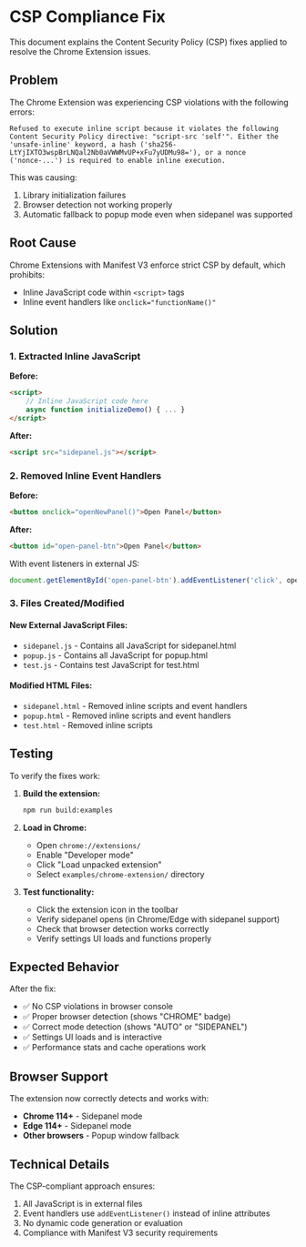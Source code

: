 # CSP Compliance Fix

This document explains the Content Security Policy (CSP) fixes applied to resolve the Chrome Extension issues.

## Problem

The Chrome Extension was experiencing CSP violations with the following errors:

```
Refused to execute inline script because it violates the following Content Security Policy directive: "script-src 'self'". Either the 'unsafe-inline' keyword, a hash ('sha256-LtYjIXTO3wspBrLNQal2Nb0aVWWMvUP+xFu7yUDMu98='), or a nonce ('nonce-...') is required to enable inline execution.
```

This was causing:
1. Library initialization failures
2. Browser detection not working properly
3. Automatic fallback to popup mode even when sidepanel was supported

## Root Cause

Chrome Extensions with Manifest V3 enforce strict CSP by default, which prohibits:
- Inline JavaScript code within `<script>` tags
- Inline event handlers like `onclick="functionName()"`

## Solution

### 1. Extracted Inline JavaScript

**Before:**
```html
<script>
    // Inline JavaScript code here
    async function initializeDemo() { ... }
</script>
```

**After:**
```html
<script src="sidepanel.js"></script>
```

### 2. Removed Inline Event Handlers

**Before:**
```html
<button onclick="openNewPanel()">Open Panel</button>
```

**After:**
```html
<button id="open-panel-btn">Open Panel</button>
```

With event listeners in external JS:
```javascript
document.getElementById('open-panel-btn').addEventListener('click', openNewPanel);
```

### 3. Files Created/Modified

#### New External JavaScript Files:
- `sidepanel.js` - Contains all JavaScript for sidepanel.html
- `popup.js` - Contains all JavaScript for popup.html  
- `test.js` - Contains test JavaScript for test.html

#### Modified HTML Files:
- `sidepanel.html` - Removed inline scripts and event handlers
- `popup.html` - Removed inline scripts and event handlers
- `test.html` - Removed inline scripts

## Testing

To verify the fixes work:

1. **Build the extension:**
   ```bash
   npm run build:examples
   ```

2. **Load in Chrome:**
   - Open `chrome://extensions/`
   - Enable "Developer mode"
   - Click "Load unpacked extension"
   - Select `examples/chrome-extension/` directory

3. **Test functionality:**
   - Click the extension icon in the toolbar
   - Verify sidepanel opens (in Chrome/Edge with sidepanel support)
   - Check that browser detection works correctly
   - Verify settings UI loads and functions properly

## Expected Behavior

After the fix:
- ✅ No CSP violations in browser console
- ✅ Proper browser detection (shows "CHROME" badge)
- ✅ Correct mode detection (shows "AUTO" or "SIDEPANEL")
- ✅ Settings UI loads and is interactive
- ✅ Performance stats and cache operations work

## Browser Support

The extension now correctly detects and works with:
- **Chrome 114+** - Sidepanel mode
- **Edge 114+** - Sidepanel mode  
- **Other browsers** - Popup window fallback

## Technical Details

The CSP-compliant approach ensures:
1. All JavaScript is in external files
2. Event handlers use `addEventListener()` instead of inline attributes
3. No dynamic code generation or evaluation
4. Compliance with Manifest V3 security requirements